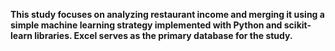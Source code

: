 **This study focuses on analyzing restaurant income and merging it using a simple machine learning strategy implemented with Python and scikit-learn libraries. Excel serves as the primary database for the study.**
